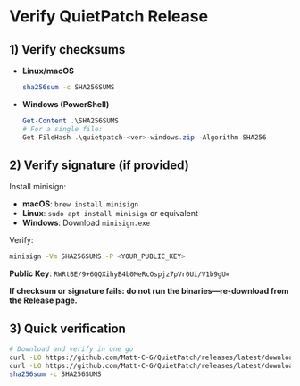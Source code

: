 # Verify QuietPatch Release

## 1) Verify checksums
- **Linux/macOS**
  ```sh
  sha256sum -c SHA256SUMS
  ```
- **Windows (PowerShell)**
  ```powershell
  Get-Content .\SHA256SUMS
  # For a single file:
  Get-FileHash .\quietpatch-<ver>-windows.zip -Algorithm SHA256
  ```

## 2) Verify signature (if provided)
Install minisign:
- **macOS**: `brew install minisign`
- **Linux**: `sudo apt install minisign` or equivalent
- **Windows**: Download `minisign.exe`

Verify:
```sh
minisign -Vm SHA256SUMS -P <YOUR_PUBLIC_KEY>
```

**Public Key**: `RWRtBE/9+6QQXihyB4b0MeRcOspjz7pVr0Ui/V1b9gU=`

**If checksum or signature fails: do not run the binaries—re-download from the Release page.**

## 3) Quick verification
```bash
# Download and verify in one go
curl -LO https://github.com/Matt-C-G/QuietPatch/releases/latest/download/quietpatch-linux-x86_64.zip
curl -LO https://github.com/Matt-C-G/QuietPatch/releases/latest/download/SHA256SUMS
sha256sum -c SHA256SUMS
```